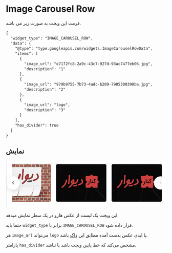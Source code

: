 # Image Carousel Row

فرمت این ویجت به صورت زیر می باشد.

```json5
{
  "widget_type": "IMAGE_CAROUSEL_ROW",
  "data": {
    "@type": "type.googleapis.com/widgets.ImageCarouselRowData",
    "items": [
      {
        "image_url": "e7172fc8-2a9c-43c7-927d-93ac7477eb06.jpg",
        "description": "1"
      },
      {
        "image_url": "979b9755-7b73-4adc-b209-7905300390ba.jpg",
        "description": "2"
      },
      {
        "image_url": "logo",
        "description": "3"
      }
    ],
    "has_divider": true
  }
}
```
##  نمایش

![ScreenShot](doc-images/image_carousel_row.png)

این ویجت یک لیست از عکس هارو در یک سطر نمایش میدهد.

حتما باید `widget_type` برابر با `IMAGE_CAROUSEL_ROW` قرار داده شود.

هر `image_url` می‌تواند `logo` یا ایدی عکس بدست آمده مطابق این [داک](./image.md) باشد.

پارامتر `has_divider` مشخص می‌کند که خط پایین ویجت باشد یا نباشد.
